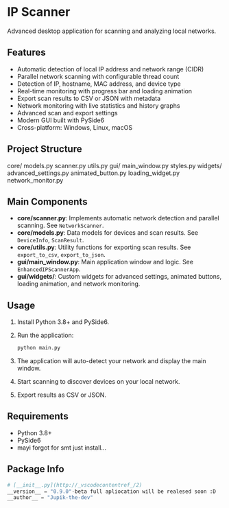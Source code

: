 # IP Scanner

Advanced desktop application for scanning and analyzing local networks.

## Features

- Automatic detection of local IP address and network range (CIDR)
- Parallel network scanning with configurable thread count
- Detection of IP, hostname, MAC address, and device type
- Real-time monitoring with progress bar and loading animation
- Export scan results to CSV or JSON with metadata
- Network monitoring with live statistics and history graphs
- Advanced scan and export settings
- Modern GUI built with PySide6
- Cross-platform: Windows, Linux, macOS

## Project Structure
core/ models.py scanner.py utils.py 
gui/ main_window.py styles.py 
widgets/ advanced_settings.py animated_button.py loading_widget.py network_monitor.py

## Main Components

- **core/scanner.py**: Implements automatic network detection and parallel scanning. See `NetworkScanner`.
- **core/models.py**: Data models for devices and scan results. See `DeviceInfo`, `ScanResult`.
- **core/utils.py**: Utility functions for exporting scan results. See `export_to_csv`, `export_to_json`.
- **gui/main_window.py**: Main application window and logic. See `EnhancedIPScannerApp`.
- **gui/widgets/**: Custom widgets for advanced settings, animated buttons, loading animation, and network monitoring.

## Usage

1. Install Python 3.8+ and PySide6.
2. Run the application:

    ```sh
    python main.py
    ```

3. The application will auto-detect your network and display the main window.
4. Start scanning to discover devices on your local network.
5. Export results as CSV or JSON.

## Requirements

- Python 3.8+
- PySide6
- mayi forgot for smt just install...

## Package Info

```python
# [__init__.py](http://_vscodecontentref_/2)
__version__ = "0.9.0"-beta full apliocation will be realesed soon :D
__author__ = "Jupik-the-dev"


